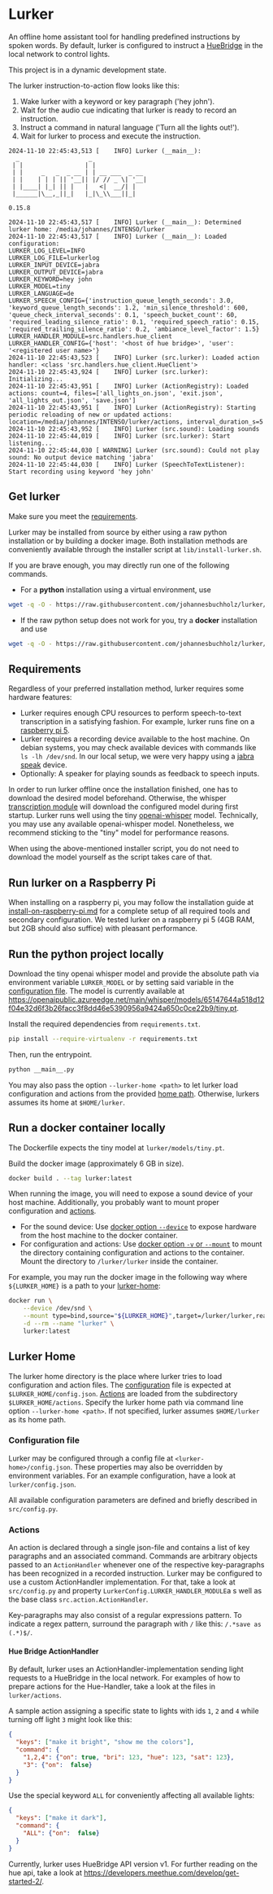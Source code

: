 # Lurker
An offline home assistant tool for handling predefined instructions by spoken words.
By default, lurker is configured to instruct a [HueBridge](https://www.philips-hue.com/en-us/p/hue-bridge/046677458478#overview) in the local network to control lights. 

This project is in a dynamic development state.

The lurker instruction-to-action flow looks like this:
1. Wake lurker with a keyword or key paragraph ('hey john').
2. Wait for the audio cue indicating that lurker is ready to record an instruction.
3. Instruct a command in natural language ('Turn all the lights out!').
4. Wait for lurker to process and execute the instruction.

```text
2024-11-10 22:45:43,513 [    INFO] Lurker (__main__): 
  _                   _               
 | |                 | |              
 | |     _   _  _ __ | | __ ___  _ __ 
 | |    | | | || '__|| |/ // _ \| '__|
 | |____| |_| || |   |   <|  __/| |   
 |______|\__,_||_|   |_|\_\\___||_|                                         

0.15.8

2024-11-10 22:45:43,517 [    INFO] Lurker (__main__): Determined lurker home: /media/johannes/INTENSO/lurker
2024-11-10 22:45:43,517 [    INFO] Lurker (__main__): Loaded configuration:
LURKER_LOG_LEVEL=INFO
LURKER_LOG_FILE=lurkerlog
LURKER_INPUT_DEVICE=jabra
LURKER_OUTPUT_DEVICE=jabra
LURKER_KEYWORD=hey john
LURKER_MODEL=tiny
LURKER_LANGUAGE=de
LURKER_SPEECH_CONFIG={'instruction_queue_length_seconds': 3.0, 'keyword_queue_length_seconds': 1.2, 'min_silence_threshold': 600, 'queue_check_interval_seconds': 0.1, 'speech_bucket_count': 60, 'required_leading_silence_ratio': 0.1, 'required_speech_ratio': 0.15, 'required_trailing_silence_ratio': 0.2, 'ambiance_level_factor': 1.5}
LURKER_HANDLER_MODULE=src.handlers.hue_client
LURKER_HANDLER_CONFIG={'host': '<host of hue bridge>', 'user': '<registered user name>'}
2024-11-10 22:45:43,523 [    INFO] Lurker (src.lurker): Loaded action handler: <class 'src.handlers.hue_client.HueClient'>
2024-11-10 22:45:43,924 [    INFO] Lurker (src.lurker): Initializing...
2024-11-10 22:45:43,951 [    INFO] Lurker (ActionRegistry): Loaded actions: count=4, files=['all_lights_on.json', 'exit.json', 'all_lights_out.json', 'save.json']
2024-11-10 22:45:43,951 [    INFO] Lurker (ActionRegistry): Starting periodic reloading of new or updated actions: location=/media/johannes/INTENSO/lurker/actions, interval_duration_s=5
2024-11-10 22:45:43,952 [    INFO] Lurker (src.sound): Loading sounds
2024-11-10 22:45:44,019 [    INFO] Lurker (src.lurker): Start listening...
2024-11-10 22:45:44,030 [ WARNING] Lurker (src.sound): Could not play sound: No output device matching 'jabra'
2024-11-10 22:45:44,030 [    INFO] Lurker (SpeechToTextListener): Start recording using keyword 'hey john'
```

## Get lurker
Make sure you meet the [requirements](#requirements).

Lurker may be installed from source by either using a raw python installation or by building a docker image.
Both installation methods are conveniently available through the installer script at `lib/install-lurker.sh`.

If you are brave enough, you may directly run one of the following commands.

- For a **python** installation using a virtual environment, use
```sh
wget -q -O - https://raw.githubusercontent.com/johannesbuchholz/lurker/refs/heads/main/lib/install-lurker.sh | sh -s -- -p
```
- If the raw python setup does not work for you, try a **docker** installation and use
```sh
wget -q -O - https://raw.githubusercontent.com/johannesbuchholz/lurker/refs/heads/main/lib/install-lurker.sh | sh -s -- -d
```

## Requirements
Regardless of your preferred installation method, lurker requires some hardware features:
- Lurker requires enough CPU resources to perform speech-to-text transcription in a satisfying fashion. For example, lurker runs fine on a [raspberry pi 5](https://www.raspberrypi.com/products/raspberry-pi-5/).
- Lurker requires a recording device available to the host machine. On debian systems, you may check available devices with commands like `ls -lh /dev/snd`. In our local setup, we were very happy using a [jabra speak](https://www.jabra.com/business/speakerphones/jabra-speak-series) device.
- Optionally: A speaker for playing sounds as feedback to speech inputs.

In order to run lurker offline once the installation finished, one has to download the desired model beforehand. Otherwise, the whisper [transcription module](https://github.com/openai/whisper/blob/main/whisper/__init__.py) will download the configured model during first startup.
Lurker runs well using the tiny [openai-whisper](https://github.com/openai/whisper) model. Technically, you may use any available openai-whisper model. Nonetheless, we recommend sticking to the "tiny" model for performance reasons.  

When using the above-mentioned installer script, you do not need to download the model yourself as the script takes care of that.

## Run lurker on a Raspberry Pi
When installing on a raspberry pi, you may follow the installation guide at [install-on-raspberry-pi.md](https://github.com/johannesbuchholz/lurker/blob/main/install-on-raspberry-pi.md) for a complete setup of all required tools and secondary configuration.
We tested lurker on a raspberry pi 5 (4GB RAM, but 2GB should also suffice) with pleasant performance.

## Run the python project locally
Download the tiny openai whisper model and provide the absolute path via environment variable `LURKER_MODEL` or by setting said variable in the [configuration file](#configuration-file).
The model is currently available at https://openaipublic.azureedge.net/main/whisper/models/65147644a518d12f04e32d6f3b26facc3f8dd46e5390956a9424a650c0ce22b9/tiny.pt.

Install the required dependencies from `requirements.txt`.
```sh
pip install --require-virtualenv -r requirements.txt
```

Then, run the entrypoint.
```sh
python __main__.py
```

You may also pass the option `--lurker-home <path>` to let lurker load configuration and actions from the provided [home path](#lurker-home). Otherwise, lurkers assumes its home at `$HOME/lurker`. 

## Run a docker container locally
The Dockerfile expects the tiny model at `lurker/models/tiny.pt`.

Build the docker image (approximately 6 GB in size).
```sh
docker build . --tag lurker:latest
```

When running the image, you will need to expose a sound device of your host machine. Additionally, you probably want to mount proper configuration and [actions](#actions).
- For the sound device: Use [docker option `--device`](https://docs.docker.com/reference/cli/docker/container/run/#device) to expose hardware from the host machine to the docker container.
- For configuration and actions: Use [docker option `-v` or `--mount`](https://docs.docker.com/reference/cli/docker/container/run/#mount) to mount the directory containing configuration and actions to the container. Mount the directory to `/lurker/lurker` inside the container.

For example, you may run the docker image in the following way where `${LURKER_HOME}` is a path to your [lurker-home](#lurker-home):
```sh
docker run \
    --device /dev/snd \
    --mount type=bind,source="${LURKER_HOME}",target=/lurker/lurker,readonly \
    -d --rm --name "lurker" \
    lurker:latest
```

## Lurker Home
The lurker home directory is the place where lurker tries to load configuration and action files.
The [configuration](#configuration-file) file is expected at `$LURKER_HOME/config.json`. [Actions](#actions) are loaded from the subdirectory `$LURKER_HOME/actions`.
Specify the lurker home path via command line option `--lurker-home <path>`. If not specified, lurker assumes `$HOME/lurker` as its home path.

### Configuration file
Lurker may be configured through a config file at `<lurker-home>/config.json`. These properties may also be overridden by environment variables.
For an example configuration, have a look at `lurker/config.json`.

All available configuration parameters are defined and briefly described in `src/config.py`.

### Actions
An action is declared through a single json-file and contains a list of key paragraphs and an associated command.
Commands are arbitrary objects passed to an `ActionHandler` whenever one of the respective key-paragraphs has been recognized in a recorded instruction.
Lurker may be configured to use a custom ActionHandler implementation. For that, take a look at `src/config.py` and property `LurkerConfig.LURKER_HANDLER_MODULE`a s well as the base class `src.action.ActionHandler`.

Key-paragraphs may also consist of a regular expressions pattern. To indicate a regex pattern, surround the paragraph with `/` like this: `/.*save as (.*)$/`. 

#### Hue Bridge ActionHandler
By default, lurker uses an ActionHandler-implementation sending light requests to a HueBridge in the local network. 
For examples of how to prepare actions for the Hue-Handler, take a look at the files in `lurker/actions`. 

A sample action assigning a specific state to lights with ids `1`, `2` and `4` while turning off light `3` might look like this:
```json
{
  "keys": ["make it bright", "show me the colors"],
  "command": {
    "1,2,4": {"on": true, "bri": 123, "hue": 123, "sat": 123},
    "3": {"on":  false}
  }
}
```

Use the special keyword `ALL` for conveniently affecting all available lights:
```json
{
  "keys": ["make it dark"],
  "command": {
    "ALL": {"on":  false}
  }
}
```

Currently, lurker uses HueBridge API version v1.
For further reading on the hue api, take a look at https://developers.meethue.com/develop/get-started-2/.
